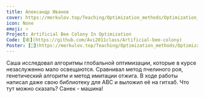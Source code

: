 ```yaml
---
title: Александр Иванов
cover: https://merkulov.top/Teaching/Optimization_methods/Optimization_methods_______/Лучшие_проекты_по_оптимизации_2018/Александр_Иванов/ivanov.jpeg
icon: None
emoji: ⭐
Project: Artificial Bee Colony In Optimization
Code: [🕸](https://github.com/Avi2011class/Artificial-bee-colony)
Poster: [📎](https://merkulov.top/Teaching/Optimization_methods/Optimization_methods_______/Лучшие_проекты_по_оптимизации_2018/Александр_Иванов/ivanov_poster.pdf)
---
```


Саша исследовал алгоритмы глобальной оптимизации, которые в курсе незаслуженно мало освещаются. Сравнивал метод пчелиного роя, генетический алгоритм и метод имитации отжига. В ходе работы написал даже свою библиотеку для ABC и выложил её на гитхаб. Что тут можно сказать? Санек - машина!
